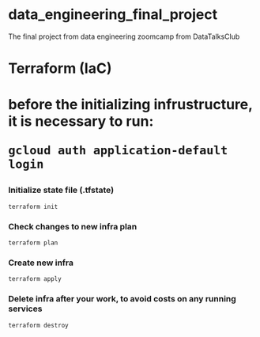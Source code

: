 # data_engineering_final_project
The final project from data engineering zoomcamp from DataTalksClub

<h1> Terraform (IaC) <h1>

before the initializing infrustructure, it is necessary to run:  <br/>

```
gcloud auth application-default login
```

### Initialize state file (.tfstate)
```
terraform init
```

### Check changes to new infra plan
```
terraform plan 
```

### Create new infra
```
terraform apply 
```

### Delete infra after your work, to avoid costs on any running services
```
terraform destroy
```
